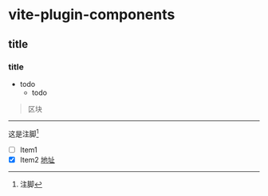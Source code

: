 # vite-plugin-components
## title
### title

- todo
    - todo
> 区块

***

这是注脚[^注脚]  
[^注脚]:注脚
- [ ] Item1
- [x] Item2
[地址](www.baidu.com)
